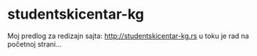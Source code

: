 # studentskicentar-kg
Moj predlog za redizajn sajta:
http://studentskicentar-kg.rs
u toku je rad na početnoj strani...

